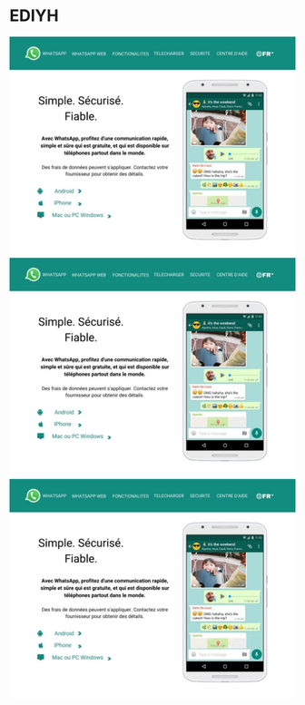 # EDIYH

<img src="maquette whatsapp.jpg">
<img src="maquette whatsapp.jpg">
<img src="maquette whatsapp.jpg">
